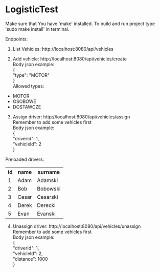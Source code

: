 # LogisticTest

Make sure that You have 'make' installed.
To build and run project type 'sudo make install' in terminal.

Endpoints:
1) List Vehicles: http://localhost:8080/api/vehicles

2) Add vehicle: http://localhost:8080/api/vehicles/create </br>
Body json example:</br>
{</br>
    "type": "MOTOR"</br>
}</br>
Allowed types:
- MOTOR
- OSOBOWE
- DOSTAWCZE

3) Assign driver: http://localhost:8080/api/vehicles/assign</br>
Remember to add some vehicles first</br>
Body json example:</br>
{</br>
    "driverId": 1,</br>
    "vehicleId": 2</br>
}</br>

Preloaded drivers:

<table><tr><th>id</th><th>name</th><th>surname</th></tr><tr class="odd"><td>1</td><td>Adam</td><td>Adamski</td></tr>
<tr><td>2</td><td>Bob</td><td>Bobowski</td></tr>
<tr class="odd"><td>3</td><td>Cesar</td><td>Cesarski</td></tr>
<tr><td>4</td><td>Derek</td><td>Derecki</td></tr>
<tr class="odd"><td>5</td><td>Evan</td><td>Evanski</td></tr>
</table>

4) Unassign driver: http://localhost:8080/api/vehicles/unassign</br>
Remember to add some vehicles first</br>
Body json example:</br>
{</br>
    "driverId": 1,</br>
    "vehicleId": 2,</br>
    "distance": 1000</br>
}</br>
